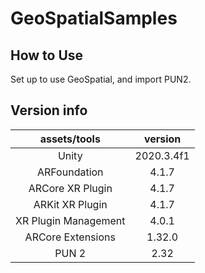 # GeoSpatialSamples

## How to Use
Set up to use GeoSpatial, and import PUN2.

## Version info

| assets/tools | version |
|:-:|:-:|
|  Unity | 2020.3.4f1 |
|  ARFoundation |  4.1.7 |
|  ARCore XR Plugin | 4.1.7  |
| ARKit XR Plugin  | 4.1.7  |
|  XR Plugin Management | 4.0.1  |
|  ARCore Extensions | 1.32.0  |
|  PUN 2 | 2.32  |

